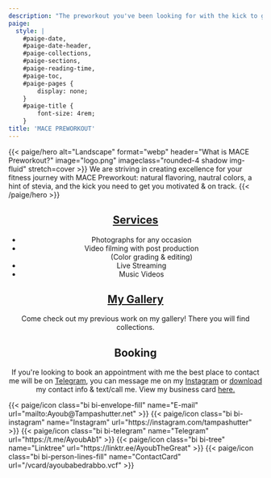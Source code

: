 ```yaml
---
description: "The preworkout you've been looking for with the kick to get you going."
paige:
  style: |
    #paige-date,
    #paige-date-header,
    #paige-collections,
    #paige-sections,
    #paige-reading-time,
    #paige-toc,
    #paige-pages {
        display: none;
    }
    #paige-title {
        font-size: 4rem;
    }
title: 'MACE PREWORKOUT'
---
```


<style>
  h2, ul {
    text-align: center;
  }
</style>

{{< paige/hero
    alt="Landscape"
    format="webp"
    header="What is MACE Preworkout?"
    image="logo.png"
    imageclass="rounded-4 shadow img-fluid"
    stretch=cover >}}
We are striving in creating excellence for your fitness journey with MACE Preworkout: natural flavoring, nautral colors, a hint of stevia, and the kick you need to get you motivated & on track.
{{< /paige/hero >}}

<div style="text-align: center;"> 
<h2> <strong> <a href="/services/">Services</a> </strong> 
</div>

</h2>

 <ul>
  <li>Photographs for any occasion</li>
  <li>Video filming with post production</li>
  <dd>(Color grading & editing)</dd>
  <li>Live Streaming</li>
  <li>Music Videos</li>
</ul>

<div style="text-align: center;"> 
<h2><strong><a href="/gallery/">My Gallery</a></strong></h2>
Come check out my previous work on my gallery! There you will find collections.
</div>

<div style="text-align: center;">

<h2> <strong> Booking </strong> </h2>

If you're looking to book an appointment with me the best place to contact me will be on <a href="https://t.me/AyoubAb1">Telegram</a>, you can message me on my <a href="https://www.instagram.com/tampashutter/">Instagram</a> or <a href="/vcard/ayoubabedrabbo.vcf" target="_self" download="AyoubContactCard.vcf">download</a> my contact info & text/call me. View my business card <a href="/vcard">here.</a>

</div>

<div class="column-gap-3 d-flex display-6 justify-content-center mb-3">
    {{< paige/icon class="bi bi-envelope-fill" name="E-mail" url="mailto:Ayoub@Tampashutter.net" >}}
    {{< paige/icon class="bi bi-instagram" name="Instagram" url="https://instagram.com/tampashutter" >}}
    {{< paige/icon class="bi bi-telegram" name="Telegram" url="https://t.me/AyoubAb1" >}}
    {{< paige/icon class="bi bi-tree" name="Linktree" url="https://linktr.ee/AyoubTheGreat" >}}
    {{< paige/icon class="bi bi-person-lines-fill" name="ContactCard" url="/vcard/ayoubabedrabbo.vcf" >}}
</div>
